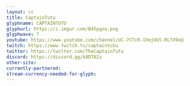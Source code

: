 ```yaml
---
layout: cc
title: CaptainTutu
glyphname: CAPTAINTUTU
glyphurl: https://i.imgur.com/B45pgoo.png
glyphwave: 7
youtube: https://www.youtube.com/channel/UC-7CTcR-IXmjUUl-RLTX9oQ
twitch: https://www.twitch.tv/captaintutu
twitter: https://twitter.com/TheCaptainTutu
discord: https://discord.gg/k8DT82z
other-site: 
currently-partnered: 
stream-currency-needed-for-glyph: 
---
```


